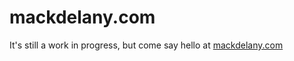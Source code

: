 # mackdelany.com

It's still a work in progress, but come say hello at [mackdelany.com](https://mackdelany.com/)
